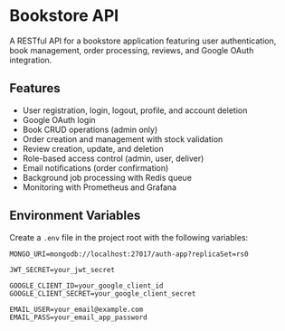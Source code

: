 # Bookstore API

A RESTful API for a bookstore application featuring user authentication, book management, order processing, reviews, and Google OAuth integration.

## Features

- User registration, login, logout, profile, and account deletion
- Google OAuth login
- Book CRUD operations (admin only)
- Order creation and management with stock validation
- Review creation, update, and deletion
- Role-based access control (admin, user, deliver)
- Email notifications (order confirmation)
- Background job processing with Redis queue
- Monitoring with Prometheus and Grafana

## Environment Variables

Create a `.env` file in the project root with the following variables:

```env
MONGO_URI=mongodb://localhost:27017/auth-app?replicaSet=rs0

JWT_SECRET=your_jwt_secret

GOOGLE_CLIENT_ID=your_google_client_id
GOOGLE_CLIENT_SECRET=your_google_client_secret

EMAIL_USER=your_email@example.com
EMAIL_PASS=your_email_app_password

